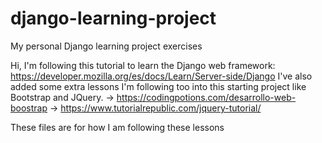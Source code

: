 # django-learning-project
My personal Django learning project exercises

Hi, I'm following this tutorial to learn the Django web framework: https://developer.mozilla.org/es/docs/Learn/Server-side/Django
I've also added some extra lessons I'm following too into this starting project like Bootstrap and JQuery.
-> https://codingpotions.com/desarrollo-web-boostrap
-> https://www.tutorialrepublic.com/jquery-tutorial/

These files are for how I am following these lessons
